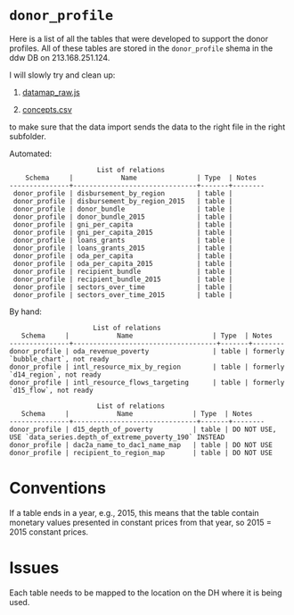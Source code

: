 # `donor_profile`

Here is a list of all the tables that were developed to support the donor profiles. 
All of these tables are stored in the `donor_profile` shema in the ddw DB on 213.168.251.124.

I will slowly try and clean up:

1) [datamap_raw.js](https://github.com/devinit/digital-platform/blob/development/nodejs/js/datamap_raw.js)

2) [concepts.csv](https://github.com/devinit/digital-platform/blob/development/concepts.csv)

to make sure that the data import sends the data to the right file in the right subfolder.

Automated:

```
                      List of relations
    Schema     |            Name               | Type  | Notes  
---------------+-------------------------------+-------+--------
 donor_profile | disbursement_by_region        | table | 
 donor_profile | disbursement_by_region_2015   | table | 
 donor_profile | donor_bundle                  | table | 
 donor_profile | donor_bundle_2015             | table | 
 donor_profile | gni_per_capita                | table | 
 donor_profile | gni_per_capita_2015           | table | 
 donor_profile | loans_grants                  | table | 
 donor_profile | loans_grants_2015             | table | 
 donor_profile | oda_per_capita                | table | 
 donor_profile | oda_per_capita_2015           | table | 
 donor_profile | recipient_bundle              | table | 
 donor_profile | recipient_bundle_2015         | table | 
 donor_profile | sectors_over_time             | table | 
 donor_profile | sectors_over_time_2015        | table | 
 ```
 By hand:
 ```
                      List of relations
    Schema     |            Name                    | Type  | Notes  
---------------+------------------------------------+-------+--------
 donor_profile | oda_revenue_poverty                | table | formerly `bubble_chart`, not ready
 donor_profile | intl_resource_mix_by_region        | table | formerly `d14_region`, not ready
 donor_profile | intl_resource_flows_targeting      | table | formerly `d15_flow`, not ready
 ```
 ```
                       List of relations
    Schema     |            Name               | Type  | Notes  
---------------+-------------------------------+-------+--------
 donor_profile | d15_depth_of_poverty          | table | DO NOT USE, USE `data_series.depth_of_extreme_poverty_190` INSTEAD
 donor_profile | dac2a_name_to_dac1_name_map   | table | DO NOT USE
 donor_profile | recipient_to_region_map       | table | DO NOT USE
```

# Conventions

If a table ends in a year, e.g., 2015, this means that the table contain monetary values presented in constant prices from that year, so 2015 = 2015 constant prices.

# Issues

Each table needs to be mapped to the location on the DH where it is being used.
